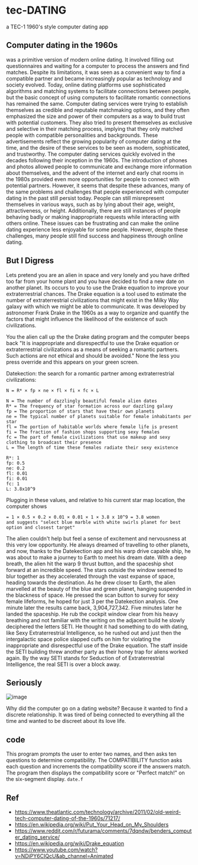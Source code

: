 # tec-DATING
a TEC-1 1960's style computer dating app

## Computer dating in the 1960s 
was a primitive version of modern online dating. It involved filling out questionnaires and waiting for a computer to process the answers and find matches. Despite its limitations, it was seen as a convenient way to find a compatible partner and became increasingly popular as technology and society evolved. Today, online dating platforms use sophisticated algorithms and matching systems to facilitate connections between people, but the basic concept of using computers to facilitate romantic connections has remained the same. Computer dating services were trying to establish themselves as credible and reputable matchmaking options, and they often emphasized the size and power of their computers as a way to build trust with potential customers. They also tried to present themselves as exclusive and selective in their matching process, implying that they only matched people with compatible personalities and backgrounds. These advertisements reflect the growing popularity of computer dating at the time, and the desire of these services to be seen as modern, sophisticated, and trustworthy. The computer dating services quickly evolved in the decades following their inception in the 1960s. The introduction of phones and photos allowed people to communicate and exchange more information about themselves, and the advent of the internet and early chat rooms in the 1980s provided even more opportunities for people to connect with potential partners. However, it seems that despite these advances, many of the same problems and challenges that people experienced with computer dating in the past still persist today. People can still misrepresent themselves in various ways, such as by lying about their age, weight, attractiveness, or height. Additionally, there are still instances of people behaving badly or making inappropriate requests while interacting with others online. These issues can be frustrating and can make the online dating experience less enjoyable for some people. However, despite these challenges, many people still find success and happiness through online dating.



## But I Digress
Lets pretend you are an alien in space and very lonely and you have drifted too far from your home plant and you have decided to find a new date on another planet. Its occurs to you to use the Drake equation to improve your extraterrestrial chances. The Drake equation is a tool used to estimate the number of extraterrestrial civilizations that might exist in the Milky Way galaxy with which we might be able to communicate. It was developed by astronomer Frank Drake in the 1960s as a way to organize and quantify the factors that might influence the likelihood of the existence of such civilizations.

You the alien call up the the Drake dating program and the computer beeps back "It is inappropriate and disrespectful to use the Drake equation or extraterrestrial civilizations as a means of seeking a romantic partners. Such actions are not ethical and should be avoided." None the less you press override and this appears on your green screen.

Datekection: the search for a romantic partner among extraterrestrial civilizations:
```
N = R* × fp × ne × fl × fi × fc × L

N = The number of dazzlingly beautiful female alien dates 
R* = The frequency of star formation across our dazzling galaxy 
fp = The proportion of stars that have their own planets 
ne = The typical number of planets suitable for female inhabitants per star 
fl = The portion of habitable worlds where female life is present 
fi = The fraction of fashion shops supporting sexy females 
fc = The part of female civilizations that use makeup and sexy clothing to broadcast their presence 
L = The length of time these females radiate their sexy existence

R*: 1
fp: 0.5
ne: 0.2
fl: 0.01
fi: 0.01
fc: 1
L: 3.8x10^9
```

Plugging in these values, and relative to his current star map location, the computer shows 
```
= 1 × 0.5 × 0.2 × 0.01 × 0.01 × 1 × 3.8 x 10^9 = 3.8 women 
and suggests "select blue marble with white swirls planet for best option and closest target"
```

The alien couldn't help but feel a sense of excitement and nervousness at this very low opportunity. He always dreamed of travelling to other planets, and now, thanks to the Datekection app and his warp drive capable ship, he was about to make a journey to Earth to meet his dream date. With a deep breath, the alien hit the warp 9 thrust button, and the spaceship shot forward at an incredible speed. The stars outside the window seemed to blur together as they accelerated through the vast expanse of space, heading towards the destination. As he drew closer to Earth, the alien marvelled at the beauty of the blue and green planet, hanging suspended in the blackness of space. He pressed the scan button to survey for sexy female lifeforms, he hoped for just 3 per the Datekection analysis. One minute later the results came back, 3,904,727,342. Five minutes later he landed the spaceship. He rub the cockpit window clear from his heavy breathing and not familiar with the writing on the adjacent build he slowly deciphered the letters SETI. He thought it had something to do with dating, like Sexy Extraterrestrial Intelligence, so he rushed out and just then the intergalactic space police slapped cuffs on him for violating the inappropriate and disrespectful use of the Drake equation. The staff inside the SETI building threw another party as their honey trap for aliens worked again. By the way SETI stands for Seduction of of Extraterrestrial Intelligence, the real SETI is over a block away.

## Seriously
![image](https://user-images.githubusercontent.com/58069246/211028711-37603d83-15e8-4033-9434-8c6c407bb58e.png)

Why did the computer go on a dating website? Because it wanted to find a discrete relationship. It was tired of being connected to everything all the time and wanted to be discreet about its love life.

## code
This program prompts the user to enter two names, and then asks ten questions to determine compatibility. The COMPATIBILITY function asks each question and increments the compatibility score if the answers match. The program then displays the compatibility score or "Perfect match!" on the six-segment display.
```date.f```



## Ref
- https://www.theatlantic.com/technology/archive/2011/02/old-weird-tech-computer-dating-of-the-1960s/71217/
- https://en.wikipedia.org/wiki/Put_Your_Head_on_My_Shoulders
- https://www.reddit.com/r/futurama/comments/7dqndw/benders_computer_dating_service/
- https://en.wikipedia.org/wiki/Drake_equation
- https://www.youtube.com/watch?v=NDiPY6CIQcU&ab_channel=Animated

